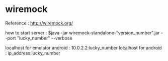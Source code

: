# wiremock
Reference : http://wiremock.org/

how to start server : $java -jar wiremock-standalone-"version_number".jar  --port "lucky_number" --verbose

localhost for emulator android : 10.0.2.2:lucky_number
localhost for android : ip_address:lucky_number
